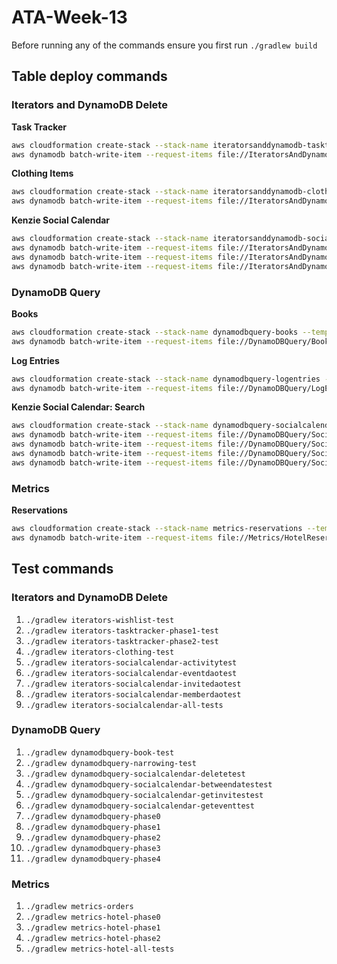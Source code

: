 # ATA-Week-13

Before running any of the commands ensure you first run `./gradlew build`

## Table deploy commands

### Iterators and DynamoDB Delete

**Task Tracker**
```bash
aws cloudformation create-stack --stack-name iteratorsanddynamodb-tasktracker --template-body file://IteratorsAndDynamoDBDelete/TaskTracker/tasktracker_table.yaml 
aws dynamodb batch-write-item --request-items file://IteratorsAndDynamoDBDelete/TaskTracker/tasktracker_seeddata.json
```

**Clothing Items**
```bash
aws cloudformation create-stack --stack-name iteratorsanddynamodb-clothingitems --template-body file://IteratorsAndDynamoDBDelete/Clothing/clothingitems_table.yaml 
aws dynamodb batch-write-item --request-items file://IteratorsAndDynamoDBDelete/Clothing/clothingitems_seeddata.json
```

**Kenzie Social Calendar**
```bash
aws cloudformation create-stack --stack-name iteratorsanddynamodb-socialcalendar --template-body file://IteratorsAndDynamoDBDelete/SocialCalendar/socialcalendar_tables.yaml 
aws dynamodb batch-write-item --request-items file://IteratorsAndDynamoDBDelete/SocialCalendar/events_seeddata.json
aws dynamodb batch-write-item --request-items file://IteratorsAndDynamoDBDelete/SocialCalendar/invites_seeddata.json
aws dynamodb batch-write-item --request-items file://IteratorsAndDynamoDBDelete/SocialCalendar/members_seeddata.json
```

### DynamoDB Query

**Books**
```bash
aws cloudformation create-stack --stack-name dynamodbquery-books --template-body file://DynamoDBQuery/Books/booksread_table.yaml 
aws dynamodb batch-write-item --request-items file://DynamoDBQuery/Books/booksread_seeddata.json
```

**Log Entries**
```bash
aws cloudformation create-stack --stack-name dynamodbquery-logentries --template-body file://DynamoDBQuery/LogEntries/logentries_table.yaml 
aws dynamodb batch-write-item --request-items file://DynamoDBQuery/LogEntries/logentries_seeddata.json
```

**Kenzie Social Calendar: Search**
```bash
aws cloudformation create-stack --stack-name dynamodbquery-socialcalendar --template-body file://DynamoDBQuery/SocialCalendar/socialcalendar_tables.yaml 
aws dynamodb batch-write-item --request-items file://DynamoDBQuery/SocialCalendar/eventannouncements_seeddata.json
aws dynamodb batch-write-item --request-items file://DynamoDBQuery/SocialCalendar/events_seeddata.json
aws dynamodb batch-write-item --request-items file://DynamoDBQuery/SocialCalendar/invites_seeddata.json
aws dynamodb batch-write-item --request-items file://DynamoDBQuery/SocialCalendar/members_seeddata.json
```

### Metrics
**Reservations**
```bash
aws cloudformation create-stack --stack-name metrics-reservations --template-body file://Metrics/HotelReservations/reservations_table.yaml 
aws dynamodb batch-write-item --request-items file://Metrics/HotelReservations/reservations_seeddata.json
```

## Test commands

### Iterators and DynamoDB Delete
1. `./gradlew iterators-wishlist-test`
2. `./gradlew iterators-tasktracker-phase1-test`
3. `./gradlew iterators-tasktracker-phase2-test`
4. `./gradlew iterators-clothing-test`
5. `./gradlew iterators-socialcalendar-activitytest`
6. `./gradlew iterators-socialcalendar-eventdaotest`
7. `./gradlew iterators-socialcalendar-invitedaotest`
8. `./gradlew iterators-socialcalendar-memberdaotest`
9. `./gradlew iterators-socialcalendar-all-tests`

### DynamoDB Query
1. `./gradlew dynamodbquery-book-test`
2. `./gradlew dynamodbquery-narrowing-test`
3. `./gradlew dynamodbquery-socialcalendar-deletetest`
4. `./gradlew dynamodbquery-socialcalendar-betweendatestest`
5. `./gradlew dynamodbquery-socialcalendar-getinvitestest`
6. `./gradlew dynamodbquery-socialcalendar-geteventtest`
7. `./gradlew dynamodbquery-phase0`
8. `./gradlew dynamodbquery-phase1`
9. `./gradlew dynamodbquery-phase2`
10. `./gradlew dynamodbquery-phase3`
11. `./gradlew dynamodbquery-phase4`


### Metrics
1. `./gradlew metrics-orders`
2. `./gradlew metrics-hotel-phase0`
3. `./gradlew metrics-hotel-phase1`
4. `./gradlew metrics-hotel-phase2`
5. `./gradlew metrics-hotel-all-tests`




